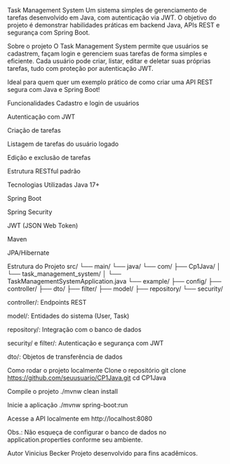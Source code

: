 Task Management System
Um sistema simples de gerenciamento de tarefas desenvolvido em Java, com autenticação via JWT. O objetivo do projeto é demonstrar habilidades práticas em backend Java, APIs REST e segurança com Spring Boot.

Sobre o projeto
O Task Management System permite que usuários se cadastrem, façam login e gerenciem suas tarefas de forma simples e eficiente. Cada usuário pode criar, listar, editar e deletar suas próprias tarefas, tudo com proteção por autenticação JWT.

Ideal para quem quer um exemplo prático de como criar uma API REST segura com Java e Spring Boot!

Funcionalidades
Cadastro e login de usuários

Autenticação com JWT

Criação de tarefas

Listagem de tarefas do usuário logado

Edição e exclusão de tarefas

Estrutura RESTful padrão

Tecnologias Utilizadas
Java 17+

Spring Boot

Spring Security

JWT (JSON Web Token)

Maven

JPA/Hibernate

Estrutura do Projeto
src/
└── main/
└── java/
└── com/
├── Cp1Java/
│ └── task_management_system/
│ └── TaskManagementSystemApplication.java
└── example/
├── config/
├── controller/
├── dto/
├── filter/
├── model/
├── repository/
└── security/

controller/: Endpoints REST

model/: Entidades do sistema (User, Task)

repository/: Integração com o banco de dados

security/ e filter/: Autenticação e segurança com JWT

dto/: Objetos de transferência de dados

Como rodar o projeto localmente
Clone o repositório
git clone https://github.com/seuusuario/CP1Java.git
cd CP1Java

Compile o projeto
./mvnw clean install

Inicie a aplicação
./mvnw spring-boot:run

Acesse a API localmente em http://localhost:8080

Obs.: Não esqueça de configurar o banco de dados no application.properties conforme seu ambiente.

Autor
Vinicius Becker
Projeto desenvolvido para fins acadêmicos.

